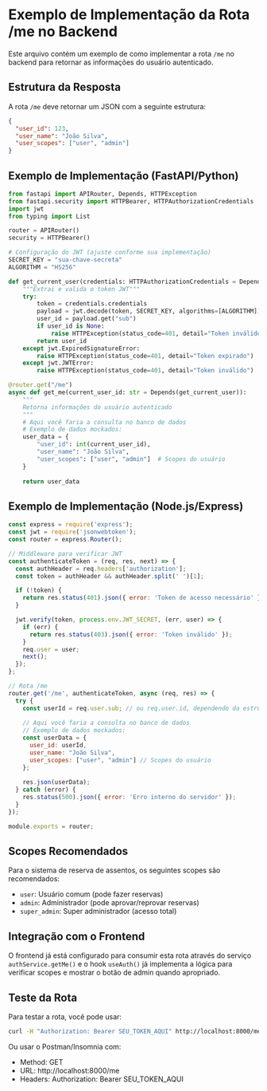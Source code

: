 # Exemplo de Implementação da Rota /me no Backend

Este arquivo contém um exemplo de como implementar a rota `/me` no backend para retornar as informações do usuário autenticado.

## Estrutura da Resposta

A rota `/me` deve retornar um JSON com a seguinte estrutura:

```json
{
  "user_id": 123,
  "user_name": "João Silva",
  "user_scopes": ["user", "admin"]
}
```

## Exemplo de Implementação (FastAPI/Python)

```python
from fastapi import APIRouter, Depends, HTTPException
from fastapi.security import HTTPBearer, HTTPAuthorizationCredentials
import jwt
from typing import List

router = APIRouter()
security = HTTPBearer()

# Configuração do JWT (ajuste conforme sua implementação)
SECRET_KEY = "sua-chave-secreta"
ALGORITHM = "HS256"

def get_current_user(credentials: HTTPAuthorizationCredentials = Depends(security)):
    """Extrai e valida o token JWT"""
    try:
        token = credentials.credentials
        payload = jwt.decode(token, SECRET_KEY, algorithms=[ALGORITHM])
        user_id = payload.get("sub")
        if user_id is None:
            raise HTTPException(status_code=401, detail="Token inválido")
        return user_id
    except jwt.ExpiredSignatureError:
        raise HTTPException(status_code=401, detail="Token expirado")
    except jwt.JWTError:
        raise HTTPException(status_code=401, detail="Token inválido")

@router.get("/me")
async def get_me(current_user_id: str = Depends(get_current_user)):
    """
    Retorna informações do usuário autenticado
    """
    # Aqui você faria a consulta no banco de dados
    # Exemplo de dados mockados:
    user_data = {
        "user_id": int(current_user_id),
        "user_name": "João Silva",
        "user_scopes": ["user", "admin"]  # Scopes do usuário
    }
    
    return user_data
```

## Exemplo de Implementação (Node.js/Express)

```javascript
const express = require('express');
const jwt = require('jsonwebtoken');
const router = express.Router();

// Middleware para verificar JWT
const authenticateToken = (req, res, next) => {
  const authHeader = req.headers['authorization'];
  const token = authHeader && authHeader.split(' ')[1];

  if (!token) {
    return res.status(401).json({ error: 'Token de acesso necessário' });
  }

  jwt.verify(token, process.env.JWT_SECRET, (err, user) => {
    if (err) {
      return res.status(403).json({ error: 'Token inválido' });
    }
    req.user = user;
    next();
  });
};

// Rota /me
router.get('/me', authenticateToken, async (req, res) => {
  try {
    const userId = req.user.sub; // ou req.user.id, dependendo da estrutura do token
    
    // Aqui você faria a consulta no banco de dados
    // Exemplo de dados mockados:
    const userData = {
      user_id: userId,
      user_name: "João Silva",
      user_scopes: ["user", "admin"] // Scopes do usuário
    };
    
    res.json(userData);
  } catch (error) {
    res.status(500).json({ error: 'Erro interno do servidor' });
  }
});

module.exports = router;
```

## Scopes Recomendados

Para o sistema de reserva de assentos, os seguintes scopes são recomendados:

- `user`: Usuário comum (pode fazer reservas)
- `admin`: Administrador (pode aprovar/reprovar reservas)
- `super_admin`: Super administrador (acesso total)

## Integração com o Frontend

O frontend já está configurado para consumir esta rota através do serviço `authService.getMe()` e o hook `useAuth()` já implementa a lógica para verificar scopes e mostrar o botão de admin quando apropriado.

## Teste da Rota

Para testar a rota, você pode usar:

```bash
curl -H "Authorization: Bearer SEU_TOKEN_AQUI" http://localhost:8000/me
```

Ou usar o Postman/Insomnia com:
- Method: GET
- URL: http://localhost:8000/me
- Headers: Authorization: Bearer SEU_TOKEN_AQUI
